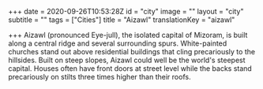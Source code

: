 +++
date = 2020-09-26T10:53:28Z
id = "city"
image = ""
layout = "city"
subtitle = ""
tags = ["Cities"]
title = "Aizawl"
translationKey = "aizawl"

+++
Aizawl (pronounced Eye-jull), the isolated capital of Mizoram, is built along a central ridge and several surrounding spurs. White-painted churches stand out above residential buildings that cling precariously to the hillsides. Built on steep slopes, Aizawl could well be the world's steepest capital. Houses often have front doors at street level while the backs stand precariously on stilts three times higher than their roofs.
